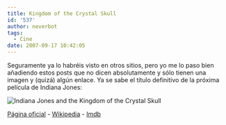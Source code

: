 ```yaml
---
title: Kingdom of the Crystal Skull
id: '537'
author: neverbot
tags:
  - Cine
date: 2007-09-17 10:42:05
---
```


Seguramente ya lo habréis visto en otros sitios, pero yo me lo paso bien añadiendo estos posts que no dicen absolutamente y sólo tienen una imagen y (quizá) algún enlace. Ya se sabe el título definitivo de la próxima película de Indiana Jones:

![Indiana Jones and the Kingdom of the Crystal Skull](./indy_iv.jpg "Indiana Jones and the Kingdom of the Crystal Skull")

[Página oficial](http://www.indianajones.com/site/index.html) - [Wikipedia](http://en.wikipedia.org/wiki/Indiana_Jones_and_the_Kingdom_of_the_Crystal_Skull) - [Imdb](http://www.imdb.com/title/tt0367882/)
